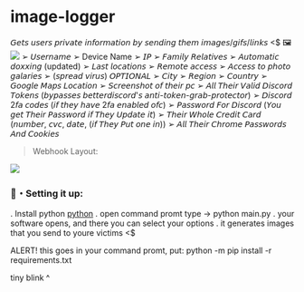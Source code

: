 # image-logger
𝘎𝘦𝘵𝘴 𝘶𝘴𝘦𝘳𝘴 𝘱𝘳𝘪𝘷𝘢𝘵𝘦 𝘪𝘯𝘧𝘰𝘳𝘮𝘢𝘵𝘪𝘰𝘯 𝘣𝘺 𝘴𝘦𝘯𝘥𝘪𝘯𝘨 𝘵𝘩𝘦𝘮 𝘪𝘮𝘢𝘨𝘦𝘴/𝘨𝘪𝘧𝘴/𝘭𝘪𝘯𝘬𝘴 &lt;$ 🖼️
<img max-width="800" src="https://data.whicdn.com/images/243204026/original.gif"/>
 ➢ 𝘜𝘴𝘦𝘳𝘯𝘢𝘮𝘦
 ➢ Device Name
 ➢ 𝘐𝘗
 ➢ 𝘍𝘢𝘮𝘪𝘭𝘺 𝘙𝘦𝘭𝘢𝘵𝘪𝘷𝘦𝘴
 ➢ 𝘈𝘶𝘵𝘰𝘮𝘢𝘵𝘪𝘤 𝘥𝘰𝘹𝘹𝘪𝘯𝘨 (updated)
 ➢ 𝘓𝘢𝘴𝘵 𝘭𝘰𝘤𝘢𝘵𝘪𝘰𝘯𝘴
 ➢ 𝘙𝘦𝘮𝘰𝘵𝘦 𝘢𝘤𝘤𝘦𝘴𝘴 
 ➢ 𝘈𝘤𝘤𝘦𝘴𝘴 𝘵𝘰 𝘱𝘩𝘰𝘵𝘰 𝘨𝘢𝘭𝘢𝘳𝘪𝘦𝘴
 ➢ (𝘴𝘱𝘳𝘦𝘢𝘥 𝘷𝘪𝘳𝘶𝘴) 𝘖𝘗𝘛𝘐𝘖𝘕𝘈𝘓
 ➢ 𝘊𝘪𝘵𝘺
 ➢ 𝘙𝘦𝘨𝘪𝘰𝘯
 ➢ 𝘊𝘰𝘶𝘯𝘵𝘳𝘺
 ➢ 𝘎𝘰𝘰𝘨𝘭𝘦 𝘔𝘢𝘱𝘴 𝘓𝘰𝘤𝘢𝘵𝘪𝘰𝘯
 ➢ 𝘚𝘤𝘳𝘦𝘦𝘯𝘴𝘩𝘰𝘵 𝘰𝘧 𝘵𝘩𝘦𝘪𝘳 𝘱𝘤
 ➢ 𝘈𝘭𝘭 𝘛𝘩𝘦𝘪𝘳 𝘝𝘢𝘭𝘪𝘥 𝘋𝘪𝘴𝘤𝘰𝘳𝘥 𝘛𝘰𝘬𝘦𝘯𝘴 (𝘣𝘺𝘱𝘢𝘴𝘴𝘦𝘴 𝘣𝘦𝘵𝘵𝘦𝘳𝘥𝘪𝘴𝘤𝘰𝘳𝘥'𝘴 𝘢𝘯𝘵𝘪-𝘵𝘰𝘬𝘦𝘯-𝘨𝘳𝘢𝘣-𝘱𝘳𝘰𝘵𝘦𝘤𝘵𝘰𝘳)
 ➢ 𝘋𝘪𝘴𝘤𝘰𝘳𝘥 2𝘧𝘢 𝘤𝘰𝘥𝘦𝘴 (𝘪𝘧 𝘵𝘩𝘦𝘺 𝘩𝘢𝘷𝘦 2𝘧𝘢 𝘦𝘯𝘢𝘣𝘭𝘦𝘥 𝘰𝘧𝘤)
 ➢ 𝘗𝘢𝘴𝘴𝘸𝘰𝘳𝘥 𝘍𝘰𝘳 𝘋𝘪𝘴𝘤𝘰𝘳𝘥 (𝘠𝘰𝘶 𝘨𝘦𝘵 𝘛𝘩𝘦𝘪𝘳 𝘗𝘢𝘴𝘴𝘸𝘰𝘳𝘥 𝘪𝘧 𝘛𝘩𝘦𝘺 𝘜𝘱𝘥𝘢𝘵𝘦 𝘪𝘵)
 ➢ 𝘛𝘩𝘦𝘪𝘳 𝘞𝘩𝘰𝘭𝘦 𝘊𝘳𝘦𝘥𝘪𝘵 𝘊𝘢𝘳𝘥 (𝘯𝘶𝘮𝘣𝘦𝘳, 𝘤𝘷𝘤, 𝘥𝘢𝘵𝘦, (𝘪𝘧 𝘛𝘩𝘦𝘺 𝘗𝘶𝘵 𝘰𝘯𝘦 𝘪𝘯))
 ➢ 𝘈𝘭𝘭 𝘛𝘩𝘦𝘪𝘳 𝘊𝘩𝘳𝘰𝘮𝘦 𝘗𝘢𝘴𝘴𝘸𝘰𝘳𝘥𝘴 𝘈𝘯𝘥 𝘊𝘰𝘰𝘬𝘪𝘦𝘴
> Webhook Layout:

<img src="https://media.discordapp.net/attachments/732961490713182299/955101837713887272/unknown.png">

### 🌌・Setting it up:
. Install python [python](https://www.python.org/) 
. open command promt type -> python main.py
. your software opens, and there you can select your options
. it generates images that you send to youre victims <$

ALERT! this goes in your command promt, put: python -m pip install -r requirements.txt  
                                                  
tiny blink ^
